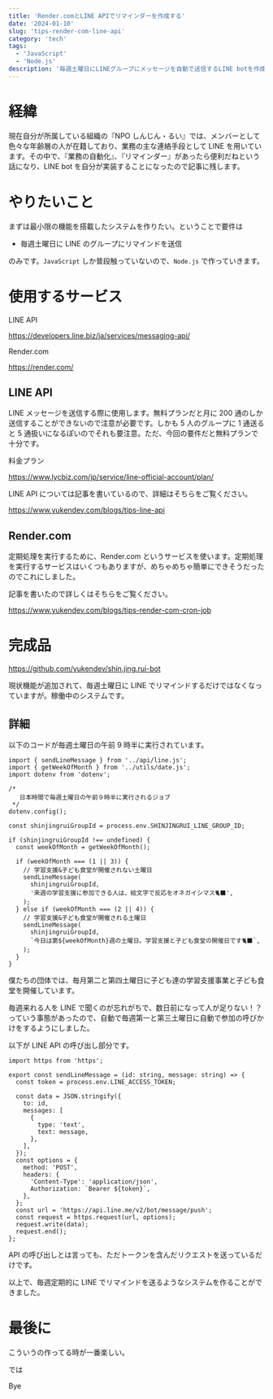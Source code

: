 ```yaml
---
title: 'Render.comとLINE APIでリマインダーを作成する'
date: '2024-01-10'
slug: 'tips-render-com-line-api'
category: 'tech'
tags:
  - 'JavaScript'
  - 'Node.js'
description: '毎週土曜日にLINEグループにメッセージを自動で送信するLINE botを作成しました。Node.jsでRender.comというサービスを使って定期処理を実行しています。'
---
```


# 経緯

現在自分が所属している組織の『NPO しんじん・るい』では、メンバーとして色々な年齢層の人が在籍しており、業務の主な連絡手段として LINE を用いています。その中で、『業務の自動化』、『リマインダー』があったら便利だねという話になり、LINE bot を自分が実装することになったので記事に残します。

# やりたいこと

まずは最小限の機能を搭載したシステムを作りたい。ということで要件は

- 毎週土曜日に LINE のグループにリマインドを送信

のみです。`JavaScript` しか普段触っていないので、`Node.js` で作っていきます。

# 使用するサービス

LINE API

https://developers.line.biz/ja/services/messaging-api/

Render.com

https://render.com/

## LINE API

LINE メッセージを送信する際に使用します。無料プランだと月に 200 通のしか送信することができないので注意が必要です。しかも 5 人のグループに 1 通送ると 5 通扱いになるぽいのでそれも要注意。ただ、今回の要件だと無料プランで十分です。

料金プラン

https://www.lycbiz.com/jp/service/line-official-account/plan/

LINE API については記事を書いているので、詳細はそちらをご覧ください。

https://www.yukendev.com/blogs/tips-line-api

## Render.com

定期処理を実行するために、Render.com というサービスを使います。定期処理を実行するサービスはいくつもありますが、めちゃめちゃ簡単にできそうだったのでこれにしました。

記事を書いたので詳しくはそちらをご覧ください。

https://www.yukendev.com/blogs/tips-render-com-cron-job

# 完成品

https://github.com/yukendev/shin.jing.rui-bot

現状機能が追加されて、毎週土曜日に LINE でリマインドするだけではなくなっていますが。稼働中のシステムです。

## 詳細

以下のコードが毎週土曜日の午前 9 時半に実行されています。

```tsx
import { sendLineMessage } from '../api/line.js';
import { getWeekOfMonth } from '../utils/date.js';
import dotenv from 'dotenv';

/*
   日本時間で毎週土曜日の午前９時半に実行されるジョブ
 */
dotenv.config();

const shinjingruiGroupId = process.env.SHINJINGRUI_LINE_GROUP_ID;

if (shinjingruiGroupId !== undefined) {
  const weekOfMonth = getWeekOfMonth();

  if (weekOfMonth === (1 || 3)) {
    // 学習支援&子ども食堂が開催されない土曜日
    sendLineMessage(
      shinjingruiGroupId,
      '来週の学習支援に参加できる人は、絵文字で反応をオネガイシマス🐈‍⬛',
    );
  } else if (weekOfMonth === (2 || 4)) {
    // 学習支援&子ども食堂が開催される土曜日
    sendLineMessage(
      shinjingruiGroupId,
      `今日は第${weekOfMonth}週の土曜日。学習支援と子ども食堂の開催日です🐈‍⬛`,
    );
  }
}
```

僕たちの団体では、毎月第二と第四土曜日に子ども達の学習支援事業と子ども食堂を開催しています。

毎週来れる人を LINE で聞くのが忘れがちで、数日前になって人が足りない！？っていう事態があったので、自動で毎週第一と第三土曜日に自動で参加の呼びかけをするようにしました。

以下が LINE API の呼び出し部分です。

```tsx
import https from 'https';

export const sendLineMessage = (id: string, message: string) => {
  const token = process.env.LINE_ACCESS_TOKEN;

  const data = JSON.stringify({
    to: id,
    messages: [
      {
        type: 'text',
        text: message,
      },
    ],
  });
  const options = {
    method: 'POST',
    headers: {
      'Content-Type': 'application/json',
      Authorization: `Bearer ${token}`,
    },
  };
  const url = 'https://api.line.me/v2/bot/message/push';
  const request = https.request(url, options);
  request.write(data);
  request.end();
};
```

API の呼び出しとは言っても、ただトークンを含んだリクエストを送っているだけです。

以上で、毎週定期的に LINE でリマインドを送るようなシステムを作ることができました。

# 最後に

こういうの作ってる時が一番楽しい。

では

Bye
